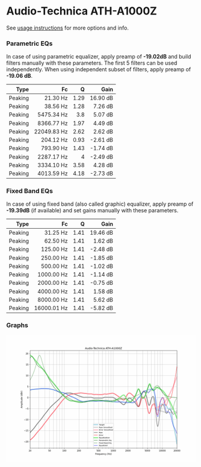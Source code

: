 # Audio-Technica ATH-A1000Z
See [usage instructions](https://github.com/jaakkopasanen/AutoEq#usage) for more options and info.

### Parametric EQs
In case of using parametric equalizer, apply preamp of **-19.02dB** and build filters manually
with these parameters. The first 5 filters can be used independently.
When using independent subset of filters, apply preamp of **-19.06 dB**.

| Type    | Fc          |    Q | Gain     |
|--------:|------------:|-----:|---------:|
| Peaking | 21.30 Hz    | 1.29 | 16.90 dB |
| Peaking | 38.56 Hz    | 1.28 | 7.26 dB  |
| Peaking | 5475.34 Hz  | 3.8  | 5.07 dB  |
| Peaking | 8366.77 Hz  | 1.97 | 4.49 dB  |
| Peaking | 22049.83 Hz | 2.62 | 2.62 dB  |
| Peaking | 204.12 Hz   | 0.93 | -2.61 dB |
| Peaking | 793.90 Hz   | 1.43 | -1.74 dB |
| Peaking | 2287.17 Hz  | 4    | -2.49 dB |
| Peaking | 3334.10 Hz  | 3.58 | 4.28 dB  |
| Peaking | 4013.59 Hz  | 4.18 | -2.73 dB |

### Fixed Band EQs
In case of using fixed band (also called graphic) equalizer, apply preamp of **-19.39dB**
(if available) and set gains manually with these parameters.

| Type    | Fc          |    Q | Gain     |
|--------:|------------:|-----:|---------:|
| Peaking | 31.25 Hz    | 1.41 | 19.46 dB |
| Peaking | 62.50 Hz    | 1.41 | 1.62 dB  |
| Peaking | 125.00 Hz   | 1.41 | -2.48 dB |
| Peaking | 250.00 Hz   | 1.41 | -1.85 dB |
| Peaking | 500.00 Hz   | 1.41 | -1.02 dB |
| Peaking | 1000.00 Hz  | 1.41 | -1.14 dB |
| Peaking | 2000.00 Hz  | 1.41 | -0.75 dB |
| Peaking | 4000.00 Hz  | 1.41 | 1.58 dB  |
| Peaking | 8000.00 Hz  | 1.41 | 5.62 dB  |
| Peaking | 16000.01 Hz | 1.41 | -5.82 dB |

### Graphs
![](./Audio-Technica%20ATH-A1000Z.png)